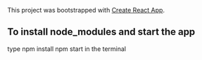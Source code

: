 This project was bootstrapped with [Create React App](https://github.com/facebook/create-react-app).

## To install node_modules and start the app

type npm install
npm start in the terminal
